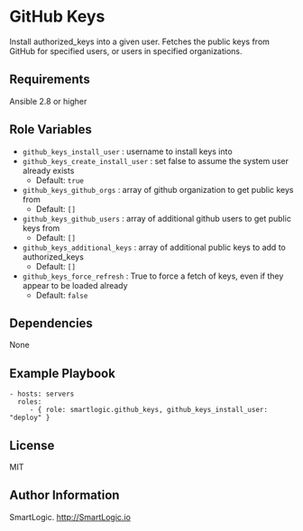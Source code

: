 GitHub Keys
=========

Install authorized_keys into a given user. Fetches the public keys from GitHub
for specified users, or users in specified organizations.

Requirements
------------

Ansible 2.8 or higher

Role Variables
--------------

* `github_keys_install_user` : username to install keys into
* `github_keys_create_install_user` : set false to assume the system user
    already exists
    * Default: `true`
* `github_keys_github_orgs` : array of github organization to get public keys
    from
    * Default: `[]`
* `github_keys_github_users` : array of additional github users to get public
    keys from
    * Default: `[]`
* `github_keys_additional_keys` : array of additional public keys to add to
    authorized_keys
    * Default: `[]`
* `github_keys_force_refresh` : True to force a fetch of keys, even if they
    appear to be loaded already
    * Default: `false`

Dependencies
------------

None

Example Playbook
----------------

    - hosts: servers
      roles:
         - { role: smartlogic.github_keys, github_keys_install_user: "deploy" }

License
-------

MIT

Author Information
------------------

SmartLogic. http://SmartLogic.io
